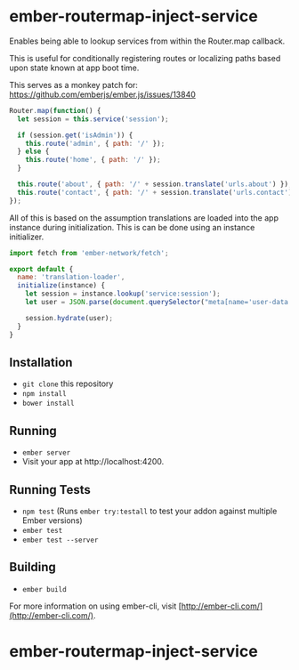 # ember-routermap-inject-service

Enables being able to lookup services from within the Router.map callback.

This is useful for conditionally registering routes or localizing paths based upon state known at app boot time.

This serves as a monkey patch for:
https://github.com/emberjs/ember.js/issues/13840

```js
Router.map(function() {
  let session = this.service('session');

  if (session.get('isAdmin')) {
    this.route('admin', { path: '/' });
  } else {
    this.route('home', { path: '/' });
  }

  this.route('about', { path: '/' + session.translate('urls.about') });
  this.route('contact', { path: '/' + session.translate('urls.contact') });
});
```

All of this is based on the assumption translations are loaded into the app instance
during initialization.  This is can be done using an instance initializer.

```js
import fetch from 'ember-network/fetch';

export default {
  name: 'translation-loader',
  initialize(instance) {
    let session = instance.lookup('service:session');
    let user = JSON.parse(document.querySelector("meta[name='user-data']").content);

    session.hydrate(user);
  }
}
```

## Installation

* `git clone` this repository
* `npm install`
* `bower install`

## Running

* `ember server`
* Visit your app at http://localhost:4200.

## Running Tests

* `npm test` (Runs `ember try:testall` to test your addon against multiple Ember versions)
* `ember test`
* `ember test --server`

## Building

* `ember build`

For more information on using ember-cli, visit [http://ember-cli.com/](http://ember-cli.com/).
# ember-routermap-inject-service
